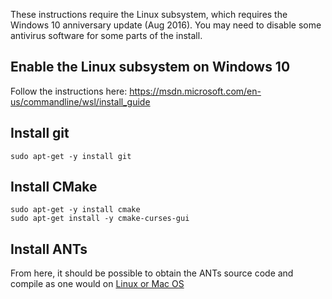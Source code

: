 These instructions require the Linux subsystem, which requires the Windows 10 anniversary update (Aug 2016). You may need to disable some antivirus software for some parts of the install.

## Enable the Linux subsystem on Windows 10

Follow the instructions here: https://msdn.microsoft.com/en-us/commandline/wsl/install_guide

## Install git

```
sudo apt-get -y install git
```
## Install CMake

```
sudo apt-get -y install cmake
sudo apt-get install -y cmake-curses-gui
```

## Install ANTs

From here, it should be possible to obtain the ANTs source code and compile as one would on [Linux or Mac OS](https://github.com/stnava/ANTs/wiki/Compiling-ANTs-on-Linux-and-Mac-OS#get-the-latest-code)